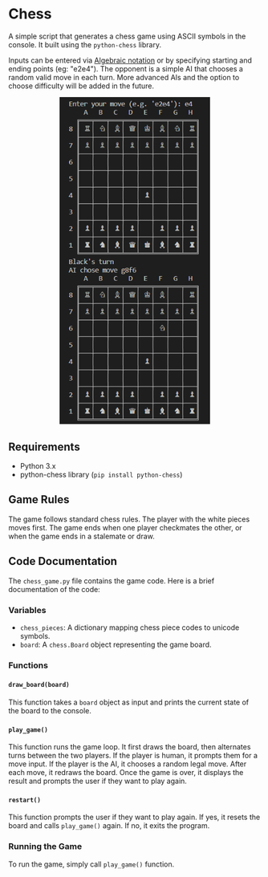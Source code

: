# Chess

A simple script that generates a chess game using ASCII symbols in the console. It built using the `python-chess` library. 

Inputs can be entered via [Algebraic notation](https://en.wikipedia.org/wiki/Algebraic_notation_(chess)) or by specifying starting and ending points (eg: "e2e4").
The opponent is a simple AI that chooses a random valid move in each turn. More advanced AIs and the option to choose difficulty will be added in the future.

<p align="center">
  <img src="https://raw.githubusercontent.com/SalmanulFarisKA/Python-Projects/main/Games/Chess%20(No%20GUI)/Chess%20No%20GUI%20demo%20image.png" alt="Chess No GUI Demo 1" width="300">
</p>

## Requirements

- Python 3.x
- python-chess library (`pip install python-chess`)

## Game Rules

The game follows standard chess rules. The player with the white pieces moves first. The game ends when one player checkmates the other, or when the game ends in a stalemate or draw.

## Code Documentation

The `chess_game.py` file contains the game code. Here is a brief documentation of the code:

### Variables

- `chess_pieces`: A dictionary mapping chess piece codes to unicode symbols.
- `board`: A `chess.Board` object representing the game board.

### Functions

#### `draw_board(board)`

This function takes a `board` object as input and prints the current state of the board to the console.

#### `play_game()`

This function runs the game loop. It first draws the board, then alternates turns between the two players. If the player is human, it prompts them for a move input. If the player is the AI, it chooses a random legal move. After each move, it redraws the board. Once the game is over, it displays the result and prompts the user if they want to play again.

#### `restart()`

This function prompts the user if they want to play again. If yes, it resets the board and calls `play_game()` again. If no, it exits the program.

### Running the Game

To run the game, simply call `play_game()` function.

